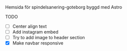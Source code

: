 Hemsida för spindelsanering-goteborg
byggd med Astro

TODO

- [ ] Center align text
- [ ] Add instagram embed
- [ ] Try to add image to header section
- [x] Make navbar responsive

